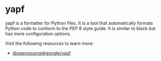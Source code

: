 # yapf

yapf is a formatter for Python files. It is a tool that automatically formats Python code to conform to the PEP 8 style guide. It is similar to black but has more configuration options.

Visit the following resources to learn more:

- [@opensource@google/yapf](https://github.com/google/yapf)